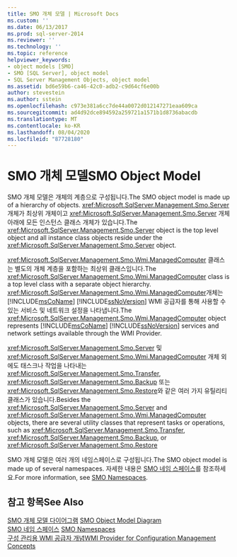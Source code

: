 ```yaml
---
title: SMO 개체 모델 | Microsoft Docs
ms.custom: ''
ms.date: 06/13/2017
ms.prod: sql-server-2014
ms.reviewer: ''
ms.technology: ''
ms.topic: reference
helpviewer_keywords:
- object models [SMO]
- SMO [SQL Server], object model
- SQL Server Management Objects, object model
ms.assetid: bd6e59b6-ca46-42c0-adb2-c9d64cf6e00b
author: stevestein
ms.author: sstein
ms.openlocfilehash: c973e381a6cc7de44a0072d012147271eaa609ca
ms.sourcegitcommit: ad4d92dce894592a259721a1571b1d8736abacdb
ms.translationtype: MT
ms.contentlocale: ko-KR
ms.lasthandoff: 08/04/2020
ms.locfileid: "87728180"
---
```

# <a name="smo-object-model"></a><span data-ttu-id="603b9-102">SMO 개체 모델</span><span class="sxs-lookup"><span data-stu-id="603b9-102">SMO Object Model</span></span>
  <span data-ttu-id="603b9-103">SMO 개체 모델은 개체의 계층으로 구성됩니다.</span><span class="sxs-lookup"><span data-stu-id="603b9-103">The SMO object model is made up of a hierarchy of objects.</span></span> <span data-ttu-id="603b9-104"><xref:Microsoft.SqlServer.Management.Smo.Server> 개체가 최상위 개체이고 <xref:Microsoft.SqlServer.Management.Smo.Server> 개체 아래에 모든 인스턴스 클래스 개체가 있습니다.</span><span class="sxs-lookup"><span data-stu-id="603b9-104">The <xref:Microsoft.SqlServer.Management.Smo.Server> object is the top level object and all instance class objects reside under the <xref:Microsoft.SqlServer.Management.Smo.Server> object.</span></span>  
  
 <span data-ttu-id="603b9-105"><xref:Microsoft.SqlServer.Management.Smo.Wmi.ManagedComputer> 클래스는 별도의 개체 계층을 포함하는 최상위 클래스입니다.</span><span class="sxs-lookup"><span data-stu-id="603b9-105">The <xref:Microsoft.SqlServer.Management.Smo.Wmi.ManagedComputer> class is a top level class with a separate object hierarchy.</span></span> <span data-ttu-id="603b9-106"><xref:Microsoft.SqlServer.Management.Smo.Wmi.ManagedComputer>개체는 [!INCLUDE[msCoName](../../includes/msconame-md.md)] [!INCLUDE[ssNoVersion](../../includes/ssnoversion-md.md)] WMI 공급자를 통해 사용할 수 있는 서비스 및 네트워크 설정을 나타냅니다.</span><span class="sxs-lookup"><span data-stu-id="603b9-106">The <xref:Microsoft.SqlServer.Management.Smo.Wmi.ManagedComputer> object represents [!INCLUDE[msCoName](../../includes/msconame-md.md)] [!INCLUDE[ssNoVersion](../../includes/ssnoversion-md.md)] services and network settings available through the WMI Provider.</span></span>  
  
 <span data-ttu-id="603b9-107"><xref:Microsoft.SqlServer.Management.Smo.Server> 및 <xref:Microsoft.SqlServer.Management.Smo.Wmi.ManagedComputer> 개체 외에도 태스크나 작업을 나타내는 <xref:Microsoft.SqlServer.Management.Smo.Transfer>, <xref:Microsoft.SqlServer.Management.Smo.Backup> 또는 <xref:Microsoft.SqlServer.Management.Smo.Restore>와 같은 여러 가지 유틸리티 클래스가 있습니다.</span><span class="sxs-lookup"><span data-stu-id="603b9-107">Besides the <xref:Microsoft.SqlServer.Management.Smo.Server> and <xref:Microsoft.SqlServer.Management.Smo.Wmi.ManagedComputer> objects, there are several utility classes that represent tasks or operations, such as <xref:Microsoft.SqlServer.Management.Smo.Transfer>, <xref:Microsoft.SqlServer.Management.Smo.Backup>, or <xref:Microsoft.SqlServer.Management.Smo.Restore></span></span>  
  
 <span data-ttu-id="603b9-108">SMO 개체 모델은 여러 개의 네임스페이스로 구성됩니다.</span><span class="sxs-lookup"><span data-stu-id="603b9-108">The SMO object model is made up of several namespaces.</span></span> <span data-ttu-id="603b9-109">자세한 내용은 [SMO 네임 스페이스](smo-object-model-namespaces.md)를 참조하세요.</span><span class="sxs-lookup"><span data-stu-id="603b9-109">For more information, see [SMO Namespaces](smo-object-model-namespaces.md).</span></span>  
  
## <a name="see-also"></a><span data-ttu-id="603b9-110">참고 항목</span><span class="sxs-lookup"><span data-stu-id="603b9-110">See Also</span></span>  
 <span data-ttu-id="603b9-111">[SMO 개체 모델 다이어그램](smo-object-model-diagram.md) </span><span class="sxs-lookup"><span data-stu-id="603b9-111">[SMO Object Model Diagram](smo-object-model-diagram.md) </span></span>  
 <span data-ttu-id="603b9-112">[SMO 네임 스페이스](smo-object-model-namespaces.md) </span><span class="sxs-lookup"><span data-stu-id="603b9-112">[SMO Namespaces](smo-object-model-namespaces.md) </span></span>  
 [<span data-ttu-id="603b9-113">구성 관리용 WMI 공급자 개념</span><span class="sxs-lookup"><span data-stu-id="603b9-113">WMI Provider for Configuration Management Concepts</span></span>](../wmi-provider-configuration/wmi-provider-for-configuration-management.md)  
  
  
